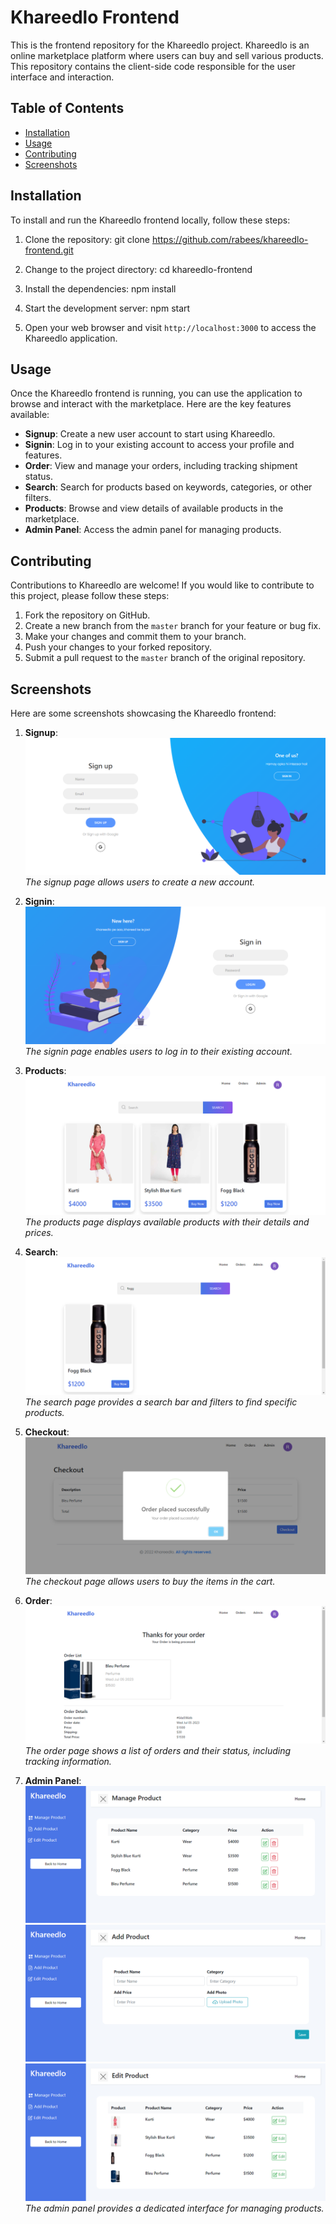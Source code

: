 # Khareedlo Frontend

This is the frontend repository for the Khareedlo project. Khareedlo is an online marketplace platform where users can buy and sell various products. This repository contains the client-side code responsible for the user interface and interaction.

## Table of Contents

- [Installation](#installation)
- [Usage](#usage)
- [Contributing](#contributing)
- [Screenshots](#screenshots)

## Installation

To install and run the Khareedlo frontend locally, follow these steps:

1. Clone the repository:
   git clone https://github.com/rabees/khareedlo-frontend.git

2. Change to the project directory:
   cd khareedlo-frontend

3. Install the dependencies:
   npm install

4. Start the development server:
   npm start

5. Open your web browser and visit `http://localhost:3000` to access the Khareedlo application.

## Usage

Once the Khareedlo frontend is running, you can use the application to browse and interact with the marketplace. Here are the key features available:

- **Signup**: Create a new user account to start using Khareedlo.
- **Signin**: Log in to your existing account to access your profile and features.
- **Order**: View and manage your orders, including tracking shipment status.
- **Search**: Search for products based on keywords, categories, or other filters.
- **Products**: Browse and view details of available products in the marketplace.
- **Admin Panel**: Access the admin panel for managing products.

## Contributing

Contributions to Khareedlo are welcome! If you would like to contribute to this project, please follow these steps:

1. Fork the repository on GitHub.
2. Create a new branch from the `master` branch for your feature or bug fix.
3. Make your changes and commit them to your branch.
4. Push your changes to your forked repository.
5. Submit a pull request to the `master` branch of the original repository.

## Screenshots

Here are some screenshots showcasing the Khareedlo frontend:

1. **Signup**: ![Signup](screenshots/signup.png)
   _The signup page allows users to create a new account._

2. **Signin**: ![Signin](screenshots/signin.png)
   _The signin page enables users to log in to their existing account._

3. **Products**: ![Products](screenshots/products.png)
   _The products page displays available products with their details and prices._

4. **Search**: ![Search](screenshots/search.png)
   _The search page provides a search bar and filters to find specific products._

5. **Checkout**: ![Order](screenshots/checkout.png)
   _The checkout page allows users to buy the items in the cart._
6. **Order**: ![Order](screenshots/order.png)
   _The order page shows a list of orders and their status, including tracking information._

7. **Admin Panel**: ![Manage Products](screenshots/manage-products.png) ![Add Products](screenshots/add-products.png) ![Edit Products](screenshots/edit-products.png)
   _The admin panel provides a dedicated interface for managing products._
